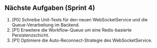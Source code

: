## Nächste Aufgaben (Sprint 4)
1. [P0] Schreibe Unit-Tests für den neuen WebSocketService und die Queue-Verarbeitung im Backend.
2. [P1] Erweitere die Workflow-Queue um eine Redis-basierte Persistenzschicht.
3. [P1] Optimiere die Auto-Reconnect-Strategie des WebSocketService.
